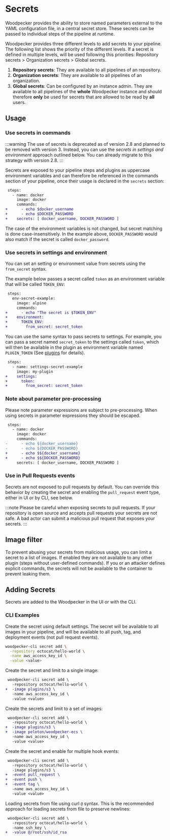 # Secrets

Woodpecker provides the ability to store named parameters external to the YAML configuration file, in a central secret store. These secrets can be passed to individual steps of the pipeline at runtime.

Woodpecker provides three different levels to add secrets to your pipeline. The following list shows the priority of the different levels. If a secret is defined in multiple levels, will be used following this priorities: Repository secrets > Organization secrets > Global secrets.

1. **Repository secrets**: They are available to all pipelines of an repository.
2. **Organization secrets**: They are available to all pipelines of an organization.
3. **Global secrets**: Can be configured by an instance admin.
   They are available to all pipelines of the **whole** Woodpecker instance and should therefore **only** be used for secrets that are allowed to be read by **all** users.

## Usage

### Use secrets in commands

:::warning
The use of secrets is deprecated as of version 2.8 and planned to be removed with version 3.
Instead, you can use the *secrets in settings and environment* approach outlined below.
You can already migrate to this strategy with version 2.8.
:::

Secrets are exposed to your pipeline steps and plugins as uppercase environment variables and can therefore be referenced in the commands section of your pipeline,
once their usage is declared in the `secrets` section:

```diff
 steps:
   - name: docker
     image: docker
     commands:
+      - echo $docker_username
+      - echo $DOCKER_PASSWORD
+    secrets: [ docker_username, DOCKER_PASSWORD ]
```

The case of the environment variables is not changed, but secret matching is done case-insensitively. In the example above, `DOCKER_PASSWORD` would also match if the secret is called `docker_password`.

### Use secrets in settings and environment

You can set an setting or environment value from secrets using the `from_secret` syntax.

The example below passes a secret called `token` as an environment variable that will be called `TOKEN_ENV`:

```diff
 steps:
   env-secret-example:
     image: alpine
     commands:
+      - echo "The secret is $TOKEN_ENV"
+    environment:
+      TOKEN_ENV:
+        from_secret: secret_token
```

You can use the same syntax to pass secrets to settings. For example, you can pass a secret named `secret_token` to the settings called `token`, which will then be available in the plugin as environment variable named `PLUGIN_TOKEN` (See [plugins](./51-plugins/20-creating-plugins.md#settings) for details).

```diff
 steps:
   - name: settings-secret-example
     image: my-plugin
+    settings:
+      token:
+        from_secret: secret_token
```

### Note about parameter pre-processing

Please note parameter expressions are subject to pre-processing. When using secrets in parameter expressions they should be escaped.

```diff
 steps:
   - name: docker
     image: docker
     commands:
-      - echo ${docker_username}
-      - echo ${DOCKER_PASSWORD}
+      - echo $${docker_username}
+      - echo $${DOCKER_PASSWORD}
     secrets: [ docker_username, DOCKER_PASSWORD ]
```

### Use in Pull Requests events

Secrets are not exposed to pull requests by default. You can override this behavior by creating the secret and enabling the `pull_request` event type, either in UI or by CLI, see below.

:::note
Please be careful when exposing secrets to pull requests. If your repository is open source and accepts pull requests your secrets are not safe. A bad actor can submit a malicious pull request that exposes your secrets.
:::

## Image filter

To prevent abusing your secrets from malicious usage, you can limit a secret to a list of images. If enabled they are not available to any other plugin (steps without user-defined commands). If you or an attacker defines explicit commands, the secrets will not be available to the container to prevent leaking them.

## Adding Secrets

Secrets are added to the Woodpecker in the UI or with the CLI.

### CLI Examples

Create the secret using default settings. The secret will be available to all images in your pipeline, and will be available to all push, tag, and deployment events (not pull request events).

```bash
woodpecker-cli secret add \
  -repository octocat/hello-world \
  -name aws_access_key_id \
  -value <value>
```

Create the secret and limit to a single image:

```diff
 woodpecker-cli secret add \
   -repository octocat/hello-world \
+  -image plugins/s3 \
   -name aws_access_key_id \
   -value <value>
```

Create the secrets and limit to a set of images:

```diff
 woodpecker-cli secret add \
   -repository octocat/hello-world \
+  -image plugins/s3 \
+  -image peloton/woodpecker-ecs \
   -name aws_access_key_id \
   -value <value>
```

Create the secret and enable for multiple hook events:

```diff
 woodpecker-cli secret add \
   -repository octocat/hello-world \
   -image plugins/s3 \
+  -event pull_request \
+  -event push \
+  -event tag \
   -name aws_access_key_id \
   -value <value>
```

Loading secrets from file using curl `@` syntax. This is the recommended approach for loading secrets from file to preserve newlines:

```diff
 woodpecker-cli secret add \
   -repository octocat/hello-world \
   -name ssh_key \
+  -value @/root/ssh/id_rsa
```
